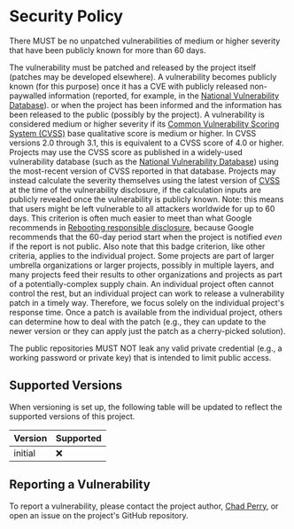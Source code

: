 # Security Policy

There MUST be no unpatched vulnerabilities of medium or higher severity that have been publicly known for more than 60 days.

The vulnerability must be patched and released by the project itself (patches may be developed elsewhere). A vulnerability becomes publicly known (for this purpose) once it has a CVE with publicly released non-paywalled information (reported, for example, in the [National Vulnerability Database](https://nvd.nist.gov/)). or when the project has been informed and the information has been released to the public (possibly by the project). A vulnerability is considered medium or higher severity if its [Common Vulnerability Scoring System (CVSS)](https://www.first.org/cvss/) base qualitative score is medium or higher. In CVSS versions 2.0 through 3.1, this is equivalent to a CVSS score of 4.0 or higher. Projects may use the CVSS score as published in a widely-used vulnerability database (such as the [National Vulnerability Database](https://nvd.nist.gov)) using the most-recent version of CVSS reported in that database. Projects may instead calculate the severity themselves using the latest version of [CVSS](https://www.first.org/cvss/) at the time of the vulnerability disclosure, if the calculation inputs are publicly revealed once the vulnerability is publicly known. Note: this means that users might be left vulnerable to all attackers worldwide for up to 60 days. This criterion is often much easier to meet than what Google recommends in [Rebooting responsible disclosure](https://security.googleblog.com/2010/07/rebooting-responsible-disclosure-focus.html), because Google recommends that the 60-day period start when the project is notified _even_ if the report is not public. Also note that this badge criterion, like other criteria, applies to the individual project. Some projects are part of larger umbrella organizations or larger projects, possibly in multiple layers, and many projects feed their results to other organizations and projects as part of a potentially-complex supply chain. An individual project often cannot control the rest, but an individual project can work to release a vulnerability patch in a timely way. Therefore, we focus solely on the individual project's response time. Once a patch is available from the individual project, others can determine how to deal with the patch (e.g., they can update to the newer version or they can apply just the patch as a cherry-picked solution).

The public repositories MUST NOT leak any valid private credential (e.g., a working password or private key) that is intended to limit public access.

## Supported Versions

When versioning is set up, the following table will be updated to reflect the supported versions of this project.

| Version | Supported |
| ------- | --------- |
| initial | :x:       |

## Reporting a Vulnerability

To report a vulnerability, please contact the project author, [Chad Perry](https://github.com/chp2001), or open an issue on the project's GitHub repository.
